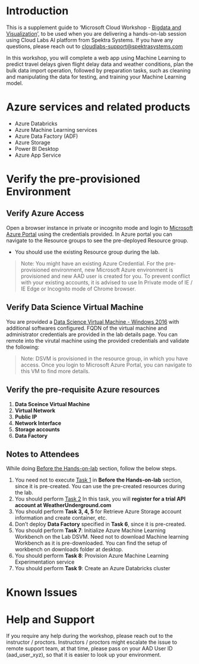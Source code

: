 # Introduction

This is a supplement guide to ‘Microsoft Cloud Workshop - [Bigdata and Visualization](https://github.com/Microsoft/MCW-Big-data-and-visualization/blob/master/Hands-on%20lab/HOL%20step-by-step%20-%20Big%20data%20and%20visualization.md)’, to be used when you are delivering a hands-on-lab session using Cloud Labs AI platform from Spektra Systems. If you have any questions, please reach out to cloudlabs-support@spektrasystems.com

In this workshop, you will complete a web app using Machine Learning to predict travel delays given flight delay data and weather conditions, plan the bulk data import operation, followed by preparation tasks, such as cleaning and manipulating the data for testing, and training your Machine Learning model.

# Azure services and related products
* Azure Databricks
* Azure Machine Learning services
* Azure Data Factory (ADF)
* Azure Storage
* Power BI Desktop
* Azure App Service

# Verify the pre-provisioned Environment

## Verify Azure Access

Open a browser instance in private or incognito mode and login to [Microsoft Azure Portal](https://portal.azure.com) using the credentials provided. In Azure portal you can navigate to the Resource groups to see the pre-deployed Resource group.
* You should use the existing Resource group during the lab.

> Note: You might have an existing Azure Credential. For the pre-provisioned environment, new Microsoft Azure environment is provisioned and new AAD user is created for you. To prevent conflict with your existing accounts, it is advised to use In Private mode of IE / IE Edge or Incognito mode of Chrome browser.

## Verify Data Science Virtual Machine

You are provided a [Data Science Virtual Machine - Windows 2016](https://azuremarketplace.microsoft.com/en-us/marketplace/apps/microsoft-ads.windows-data-science-vm) with additional softwares configured. FQDN of the virtual machine and administrator credentials are provided in the lab details page. You can remote into the virutal machine using the provided credentials and validate the following:

> Note: DSVM is provisioned in the resource group, in which you have access. Once you login to Microsoft Azure Portal, you can navigate to this VM to find more details.

## Verify the pre-requisite Azure resources
1. **Data Sceince Virtual Machine**
2. **Virtual Network**
3. **Public IP**
4. **Network Interface**
5. **Storage accounts**
6. **Data Factory**


## Notes to Attendees
While doing [Before the Hands-on-lab](https://github.com/Microsoft/MCW-Big-data-and-visualization/blob/master/Hands-on%20lab/Before%20the%20HOL%20-%20Big%20data%20and%20visualization.md#before-the-hands-on-lab) section, follow the below steps.
1. You need not to execute [Task 1](https://github.com/Microsoft/MCW-Big-data-and-visualization/blob/master/Hands-on%20lab/Before%20the%20HOL%20-%20Big%20data%20and%20visualization.md#task-1-deploy-data-science-virtual-machine-cluster-to-azure) in **Before the Hands-on-lab** section, since it is pre-created. You can use the pre-created resources during the lab.
2. You should perform [Task 2](https://github.com/Microsoft/MCW-Big-data-and-visualization/blob/master/Hands-on%20lab/Before%20the%20HOL%20-%20Big%20data%20and%20visualization.md#task-2-register-for-a-trial-api-account-at-darkskynet) In this task, you will **register for a trial API account at WeatherUnderground.com**
3. You should perform **Task 3, 4, 5** for Retrieve Azure Storage account information and create container, etc.
4. Don’t deploy **Data Factory** specified in **Task 6**, since it is pre-created.
5. You should perform **Task 7**: Initialize Azure Machine Learning Workbench on the Lab DSVM.
   Need not to download Machine learning Workbench as it is pre-downloaded. You can find the setup of workbench on downloads folder at  desktop.
6. You should perform **Task 8**: Provision Azure Machine Learning Experimentation service
7. You should perform **Task 9**: Create an Azure Databricks cluster

# Known Issues

# Help and Support

If you require any help during the workshop, please reach out to the instructor / proctors. Instructors / proctors might escalate the issue to remote support team, at that time, please pass on your AAD User ID (aad_user_xyz), so that it is easier to look up your environment.


